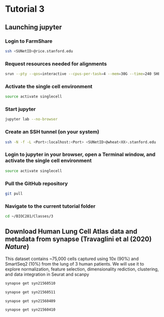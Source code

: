 # Tutorial 3

## Launching jupyter

### Login to FarmShare
```bash
ssh <SUNetID>@rice.stanford.edu
```

### Request resources needed for alignments
```bash
srun --pty --qos=interactive --cpus-per-task=4 --mem=30G --time=240 SHELL -l
```

### Activate the single cell environment
```bash
source activate singlecell
```

### Start jupyter
```bash
jupyter lab --no-browser
```

### Create an SSH tunnel (on your system)
```bash
ssh -N -f -L <Port>:localhost:<Port> <SUNetID>@wheat<XX>.stanford.edu
```

### Login to jupyter in your browser, open a Terminal window, and activate the single cell environment
```bash
source activate singlecell
```

### Pull the GitHub repository
```bash
git pull
```

### Navigate to the current tutorial folder
```bash
cd ~/BIOC281/Classes/3
```

## Download Human Lung Cell Atlas data and metadata from synapse (Travaglini et al (2020) _Nature_)
This dataset contains ~75,000 cells captured using 10x (90%) and SmartSeq2 (10%) from the lung of 3 human patients.
We will use it to explore normalization, feature selection, dimensionality rediction, clustering, and data integration
in Seurat and scanpy

```bash
synapse get syn21560510

synapse get syn21560511

synapse get syn21560409

synapse get syn21560410
```

